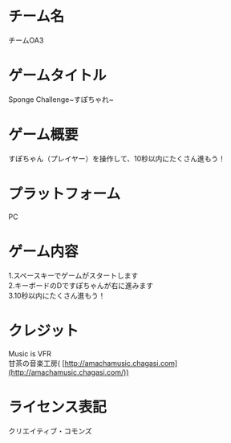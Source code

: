 # チーム名
チームOA3


# ゲームタイトル
Sponge Challenge~すぽちゃれ~


# ゲーム概要
すぽちゃん（プレイヤー）を操作して、10秒以内にたくさん進もう！


# プラットフォーム
PC


# ゲーム内容
1.スペースキーでゲームがスタートします  
2.キーボードのDですぽちゃんが右に進みます  
3.10秒以内にたくさん進もう！


# クレジット
Music is VFR  
甘茶の音楽工房( [http://amachamusic.chagasi.com](http://amachamusic.chagasi.com/))


# ライセンス表記
クリエイティブ・コモンズ
